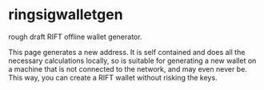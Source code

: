 # ringsigwalletgen
rough draft
RIFT offline wallet generator.

This page generates a new address. It is self contained and does all the necessary calculations locally, so is suitable for generating a new wallet on a machine that is not connected to the network, and may even never be. This way, you can create a RIFT wallet without risking the keys.

